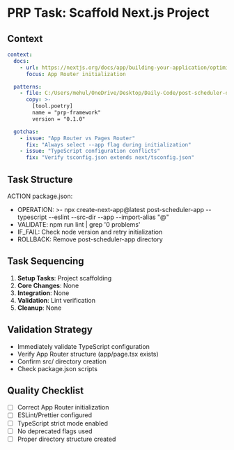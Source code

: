 # PRP Task: Scaffold Next.js Project

## Context
```yaml
context:
  docs:
    - url: https://nextjs.org/docs/app/building-your-application/optimizing/third-party-libraries
      focus: App Router initialization

  patterns:
    - file: C:/Users/mehul/OneDrive/Desktop/Daily-Code/post-scheduler-dev-1/PRPs-agentic-eng/pyproject.toml
      copy: >-
        [tool.poetry]
        name = "prp-framework"
        version = "0.1.0"

  gotchas:
    - issue: "App Router vs Pages Router"
      fix: "Always select --app flag during initialization"
    - issue: "TypeScript configuration conflicts"
      fix: "Verify tsconfig.json extends next/tsconfig.json"
```

## Task Structure

ACTION package.json:
  - OPERATION: >-
      npx create-next-app@latest post-scheduler-app 
      --typescript 
      --eslint 
      --src-dir 
      --app 
      --import-alias "@"
  - VALIDATE: npm run lint | grep '0 problems'
  - IF_FAIL: Check node version and retry initialization
  - ROLLBACK: Remove post-scheduler-app directory

## Task Sequencing

1. **Setup Tasks**: Project scaffolding
2. **Core Changes**: None
3. **Integration**: None
4. **Validation**: Lint verification
5. **Cleanup**: None

## Validation Strategy

- Immediately validate TypeScript configuration
- Verify App Router structure (app/page.tsx exists)
- Confirm src/ directory creation
- Check package.json scripts

## Quality Checklist

- [ ] Correct App Router initialization
- [ ] ESLint/Prettier configured
- [ ] TypeScript strict mode enabled
- [ ] No deprecated flags used
- [ ] Proper directory structure created